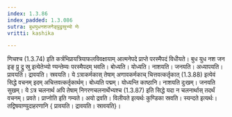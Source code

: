 ```yaml
---
index: 1.3.86
index_padded: 1.3.086
sutra: बुधयुधनशजनैङ्प्रुद्रुस्रुभ्यो णेः
vritti: kashika

---
```

णिचश्च (1.3.74) इति कर्त्रभिप्रायत्रियाफलविवक्षायाम् आत्मनेपदे प्राप्ते परस्मैपदं विधीयते। बुध युध नश जन इङ् प्रु द्रु स्रु इत्येतेभ्यो ण्यन्तेम्यः परस्मैपदम् भवति। बोध्यति। योध्यति। नाशयति। जनयति। अध्यापयति। प्रावयति। द्रावयति। स्रवयति। ये ऽत्राकर्मकास् तेषाम् अणावकर्मकाच् चित्तवत्कर्तृकात् (1.3.88) इत्येवं सिद्धे वचनम् इदम् अचित्तवत्कर्तृकार्थम्। बोध्यति पद्मम्। योध्यन्ति काष्ठानि। नाशयति दुःखम्। जनयति सुखम्। ये ऽत्र चलनार्थ अपि तेषाम् निगरणचलनार्थेभ्यश्च (1.3.87) इति सिद्धे यदा न चलनार्थास् तदर्थं वचनम्। प्रवते। प्राप्नोति इति गम्यते। अयो द्रवति। विलीयते इत्यर्थः कुण्डिका स्रवति। स्यन्दते इत्यर्थः। तद्विषयाण्युदाहरणानि { प्रावयति। द्रावयति। स्रावयति}।